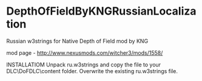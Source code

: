 # DepthOfFieldByKNGRussianLocalization
Russian w3strings for Native Depth of Field mod by KNG

mod page - http://www.nexusmods.com/witcher3/mods/1558/

INSTALLATIOM
Unpack ru.w3strings and copy the file to your DLC\DoFDLC\content folder. Overwrite the existing ru.w3strings file.
